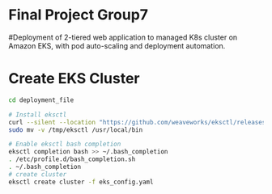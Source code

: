 # Final Project Group7
#Deployment of 2-tiered web application to managed K8s cluster on Amazon EKS, with pod auto-scaling and deployment automation.

# Create EKS Cluster
```sh
cd deployment_file

# Install eksctl
curl --silent --location "https://github.com/weaveworks/eksctl/releases/latest/download/eksctl_$(uname -s)_amd64.tar.gz" | tar xz -C /tmp
sudo mv -v /tmp/eksctl /usr/local/bin

# Enable eksctl bash completion
eksctl completion bash >> ~/.bash_completion
. /etc/profile.d/bash_completion.sh
. ~/.bash_completion
# create cluster
eksctl create cluster -f eks_config.yaml
```
